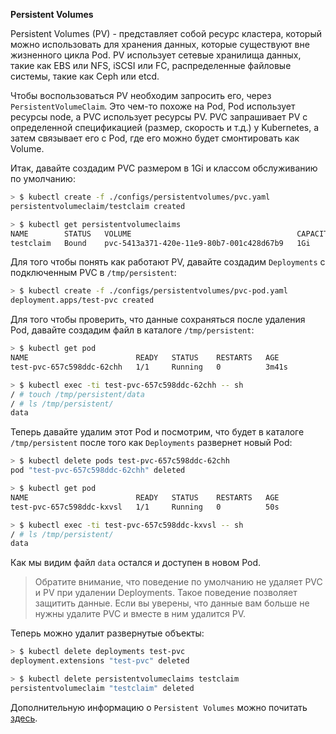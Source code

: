 **Persistent Volumes**

Persistent Volumes (PV) - представляет собой ресурс кластера, который можно использовать для хранения данных, которые существуют вне жизненного цикла Pod. PV использует сетевые хранилища данных, такие как EBS или NFS, iSCSI или FC, распределенные файловые системы, такие как Ceph или etcd.

Чтобы воспользоваться PV необходим запросить его, через `PersistentVolumeClaim`. Это чем-то похоже на Pod, Pod использует ресурсы node, а PVC использует ресурсы PV. PVC запрашивает PV с определенной спецификацией (размер, скорость и т.д.) у Kubernetes, а затем связывает его с Pod, где его можно будет смонтировать как Volume. 

Итак, давайте создадим PVC размером в 1Gi  и классом обслуживанию по умолчанию:

```bash
> $ kubectl create -f ./configs/persistentvolumes/pvc.yaml
persistentvolumeclaim/testclaim created

> $ kubectl get persistentvolumeclaims
NAME        STATUS   VOLUME                                     CAPACITY   ACCESS MODES   STORAGECLASS   AGE
testclaim   Bound    pvc-5413a371-420e-11e9-80b7-001c428d67b9   1Gi        RWO            standard       6m58s
```

Для того чтобы понять как работают PV, давайте создадим `Deployments` c подключенным PVC в `/tmp/persistent`:

```bash
> $ kubectl create -f ./configs/persistentvolumes/pvc-pod.yaml
deployment.apps/test-pvc created
```

Для того чтобы проверить, что данные сохраняться после удаления Pod, давайте создадим файл в каталоге `/tmp/persistent`:

```bash
> $ kubectl get pod
NAME                        READY   STATUS    RESTARTS   AGE
test-pvc-657c598ddc-62chh   1/1     Running   0          3m41s

> $ kubectl exec -ti test-pvc-657c598ddc-62chh -- sh
/ # touch /tmp/persistent/data
/ # ls /tmp/persistent/
data
```

Теперь давайте удалим этот Pod и посмотрим, что будет в каталоге  `/tmp/persistent` после того как `Deployments` развернет новый Pod:

```bash
> $ kubectl delete pods test-pvc-657c598ddc-62chh
pod "test-pvc-657c598ddc-62chh" deleted

> $ kubectl get pod
NAME                        READY   STATUS    RESTARTS   AGE
test-pvc-657c598ddc-kxvsl   1/1     Running   0          50s

> $ kubectl exec -ti test-pvc-657c598ddc-kxvsl -- sh
/ # ls /tmp/persistent/
data
```

Как мы видим файл `data` остался и доступен в новом Pod.

> Обратите внимание, что поведение по умолчанию не удаляет PVC и PV при удалении Deployments. Такое поведение позволяет защитить данные. Если вы уверены, что данные вам больше не нужны удалите PVC и вместе в ним удалится PV.

Теперь можно удалит развернутые объекты:

```bash
> $ kubectl delete deployments test-pvc
deployment.extensions "test-pvc" deleted

> $ kubectl delete persistentvolumeclaims testclaim
persistentvolumeclaim "testclaim" deleted
```

Дополнительную информацию о `Persistent Volumes` можно почитать [здесь](https://kubernetes.io/docs/concepts/storage/persistent-volumes/).